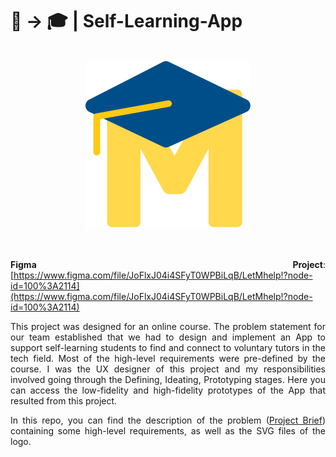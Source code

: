 # 📱 → 🎓 | Self-Learning-App 

<br/>
<div align="center">                                                             
  <img src="./LetMhelp!Compact.svg" alt="Project APB thumbnail">
</div>  
<br/>

<section>
<div align="justify">
<br/>
<p>

**Figma Project**: [https://www.figma.com/file/JoFlxJ04i4SFyT0WPBiLqB/LetMhelp!?node-id=100%3A2114](https://www.figma.com/file/JoFlxJ04i4SFyT0WPBiLqB/LetMhelp!?node-id=100%3A2114)

<!--**Presentation**: [https://youtu.be/xAIIlrIr9sY?t=1960](https://youtu.be/xAIIlrIr9sY?t=1960)-->


This project was designed for an online course. The problem statement for our team established that we had to design and implement an App to support self-learning students to find and connect to voluntary tutors in the tech field. Most of the high-level requirements were pre-defined by the course. I was the UX designer of this project and my responsibilities involved going through the Defining, Ideating, Prototyping stages. Here you can access the low-fidelity and high-fidelity prototypes of the App that resulted from this project.
</p>
  
In this repo, you can find the description of the problem ([Project Brief](https://github.com/pradoprojects/Self-Learning-App/blob/main/Project%20Brief%20-%20Asana.pdf)) containing some high-level requirements, as well as the SVG files of the logo.
</p>
  
<!--
<br/>
<div align="center">  
<h2>
Thank you to all the amazing teammates involved in this project with me!
</h2>
<img width="80%" height="80%" src="./teamAsana.png" alt="Team Asana">
</div>  
-->

</section>

